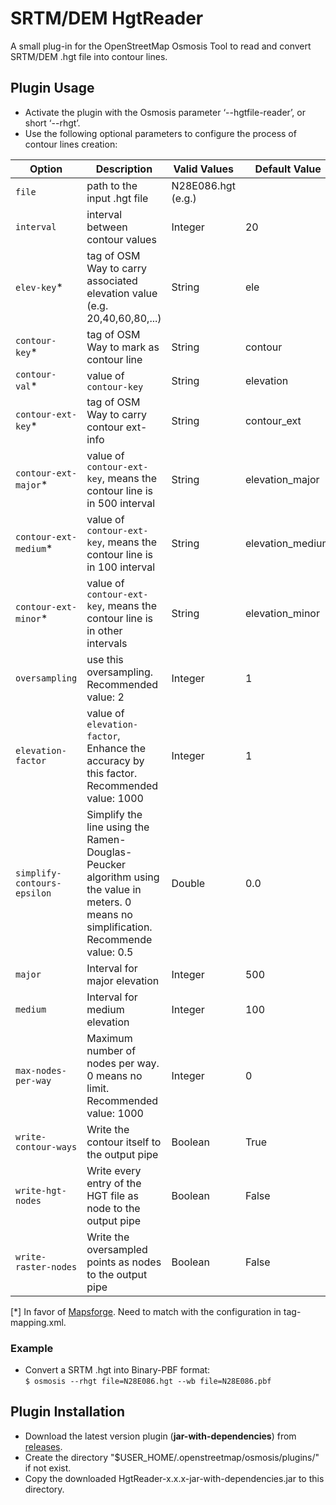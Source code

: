 # SRTM/DEM HgtReader

A small plug-in for the OpenStreetMap Osmosis Tool to read and convert SRTM/DEM .hgt file into contour lines.

## Plugin Usage

- Activate the plugin with the Osmosis parameter ‘--hgtfile-reader’, or short ‘--rhgt’.
- Use the following optional parameters to configure the process of contour lines creation:

|**Option**|**Description**|**Valid Values**|**Default Value**|
|----------|---------------|----------------|-----------------|
|`file`|path to the input .hgt file|N28E086.hgt<br/>(e.g.)||
|`interval`|interval between contour values|Integer|20|
|`elev-key`*|tag of OSM Way to carry associated elevation value (e.g. 20,40,60,80,...)|String|ele|
|`contour-key`*|tag of OSM Way to mark as contour line|String|contour|
|`contour-val`*|value of `contour-key`|String|elevation|
|`contour-ext-key`*|tag of OSM Way to carry contour ext-info|String|contour_ext|
|`contour-ext-major`*|value of `contour-ext-key`, means the contour line is in 500 interval|String|elevation_major|
|`contour-ext-medium`*|value of `contour-ext-key`, means the contour line is in 100 interval|String|elevation_medium|
|`contour-ext-minor`*|value of `contour-ext-key`, means the contour line is in other intervals|String|elevation_minor|
|`oversampling`|use this oversampling. Recommended value: 2|Integer|1|
|`elevation-factor`|value of `elevation-factor`, Enhance the accuracy by this factor. Recommended value: 1000|Integer|1|
|`simplify-contours-epsilon`|Simplify the line using the Ramen-Douglas-Peucker algorithm using the value in meters. 0 means no simplification. Recommende value: 0.5|Double|0.0|
|`major`|Interval for major elevation|Integer|500|
|`medium`|Interval for medium elevation|Integer|100|
|`max-nodes-per-way`|Maximum number of nodes per way. 0 means no limit. Recommended value: 1000|Integer|0|
|`write-contour-ways`|Write the contour itself to the output pipe|Boolean|True|
|`write-hgt-nodes`|Write every entry of the HGT file as node to the output pipe|Boolean|False|
|`write-raster-nodes`|Write the oversampled points as nodes to the output pipe|Boolean|False|

[*] In favor of [Mapsforge](https://github.com/mapsforge/mapsforge/blob/master/docs/Getting-Started-Map-Writer.md). Need to match with the configuration in tag-mapping.xml.

### Example

- Convert a SRTM .hgt into Binary-PBF format:<br/>`$ osmosis --rhgt file=N28E086.hgt --wb file=N28E086.pbf`<br/>

## Plugin Installation

- Download the latest version plugin (**jar-with-dependencies**) from [releases](https://github.com/plben/HgtReader/releases).
- Create the directory "$USER_HOME/.openstreetmap/osmosis/plugins/" if not exist.
- Copy the downloaded HgtReader-x.x.x-jar-with-dependencies.jar to this directory.
